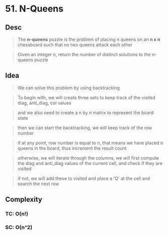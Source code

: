 # 51. N-Queens

## Desc

> The **n-queens** puzzle is the problem of placing n queens on an **n x n** chessboard such that no two queens attack each other

> Given an integer n, return the number of distinct solutions to the n-queens puzzle

## Idea

> We can solve this problem by using backtracking

> To begin with, we will create three sets to keep track of the visited diag, anti_diag, col values

> and we also need to create a n by n matrix to represent the board state

> then we can start the backtracking, we will keep track of the row number

> if at any point, row number is equal to n, that means we have placed n queens in the board, thus increment the result count

> otherwise, we will iterate through the columns, we will first compute the diag and anti_diag values of the current cell, and check if they are visited

> if not, we will add these to visited and place a 'Q' at the cell and search the next row

## Complexity

### TC: O(n!)
### SC: O(n^2)